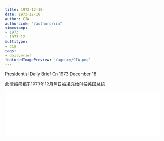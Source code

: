 ```yaml
---
title: 1973-12-18
date: 1973-12-18
author: CIA 
authorLink: "/authors/cia"
timestamp: 
- 1973
- 1973-12
multitype: 
- cia
tags: 
- dailybrief
featuredImagePreview: '/agency/CIA.png'
---
```



Presidential Daily Brief On 1973 December 18

此情报简报于1973年12月18日被递交给时任美国总统

<!--more-->





<div id="over" style="width:100%; overflow:hidden"> <iframe id="sFrame" name="sFrame" frameborder="no" border="0"  allowfullscreen marginwidth="0" scrolling="no" src = " /CIA/1973-12-18.html "  style = " position:absulute; width: 806px; top: 300;" > </iframe> </div>